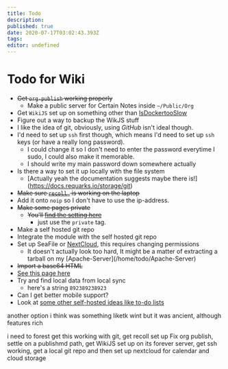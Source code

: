 ```yaml
---
title: Todo
description: 
published: true
date: 2020-07-17T03:02:43.393Z
tags: 
editor: undefined
---
```


Todo for Wiki
=============

-   ~~Get `org-publish` working properly~~
	+ Make a public server for Certain Notes inside `~/Public/Org`
-   Get `WikiJS` set up on something other than [IsDockertooSlow](/home/IsDockertooSlow)
-   Figure out a way to backup the WikJS stuff
-   I like the idea of git, obviously, using *GitHub* isn\'t ideal
    though.
- I'd need to set up `ssh` first though, which means I'd need to set up `ssh` keys (or have a really long password).
  - I could change it so I don't need to enter the password everytime I sudo, I could also make it memorable.
   - I should write my main password down somewhere actually
-   Is there a way to set it up locally with the file system
    -   \[Actually yeah the documentation suggests maybe there
        is!\](<https://docs.requarks.io/storage/git>)
-   ~~Make sure [`recoll `](/home/todo/Recoll-Search-Engine) is working on the laptop~~
-   Add it onto `noip` so I don\'t have to use the ip-address.
-   ~~Make some pages private~~
    -   ~~You\'ll [find the setting
        here](./http://121.210.19.69:81/a/groups/2)~~
        -   just use the `private` tag.
-   Make a self hosted git repo
-   Integrate the module with the self hosted git repo
-   Set up SeaFile or [NextCloud](./https://docs.nextcloud.com/server/latest/admin_manual/installation/example_ubuntu.html), this requires changing permissions
    -   It doesn\'t actually look too hard, It might be a matter of
        extracting a tarball on my
        \[Apache-Server\](/home/todo/Apache-Server)
-   ~~Import a base64 HTML~~
  - [See this page here](./University/SocialWebAnalytics/Visualising-Multi-Dim-Data)
-   Try and find local data from local sync
    -   here\'s a string `892389238923`
- Can I get better mobile support?
- Look at [some other self-hosted ideas like to-do lists](https://github.com/awesome-selfhosted/awesome-selfhosted#task-managementto-do-lists)

 another option i think was  something liketk wint but it was ancient,  although  features rich  
 
 i  need to  forest get this working with git, get recoll set up  Fix org publish, settle on a publishmd path, get WikiJS set up on its forever server, get ssh working, get a local git repo and then set up nextcloud for calendar and cloud storage  

